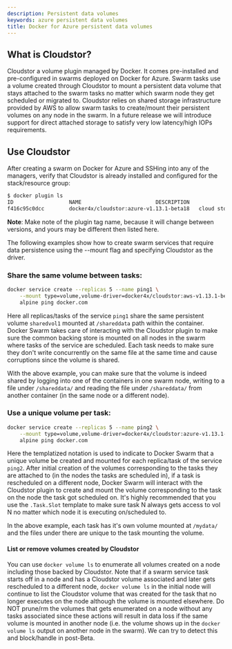 ```yaml
---
description: Persistent data volumes
keywords: azure persistent data volumes
title: Docker for Azure persistent data volumes
---
```


## What is Cloudstor?

Cloudstor a volume plugin managed by Docker. It comes pre-installed and pre-configured in swarms deployed on Docker for Azure. Swarm tasks use a volume created through Cloudstor to mount a persistent data volume that stays attached to the swarm tasks no matter which swarm node they get scheduled or migrated to. Cloudstor relies on shared storage infrastructure provided by AWS to allow swarm tasks to create/mount their persistent volumes on any node in the swarm. In a future release we will introduce support for direct attached storage to satisfy very low latency/high IOPs requirements.

## Use Cloudstor

After creating a swarm on Docker for Azure and SSHing into any of the managers, verify that Cloudstor is already installed and configured for the stack/resource group:

```bash
$ docker plugin ls
ID                  NAME                        DESCRIPTION                       ENABLED
f416c95c0dcc        docker4x/cloudstor:azure-v1.13.1-beta18   cloud storage plugin for Docker   true
```

**Note**: Make note of the plugin tag name, because it will change between versions, and yours may be different then listed here.

The following examples show how to create swarm services that require data persistence using the --mount flag and specifying Cloudstor as the driver.

### Share the same volume between tasks:

```bash
docker service create --replicas 5 --name ping1 \
    --mount type=volume,volume-driver=docker4x/cloudstor:aws-v1.13.1-beta18,source=sharedvol1,destination=/shareddata \
    alpine ping docker.com
```

Here all replicas/tasks of the service `ping1` share the same persistent volume `sharedvol1` mounted at `/shareddata` path within the container. Docker Swarm takes care of interacting with the Cloudstor plugin to make sure the common backing store is mounted on all nodes in the swarm where tasks of the service are scheduled. Each task needs to make sure they don't write concurrently on the same file at the same time and cause corruptions since the volume is shared.

With the above example, you can make sure that the volume is indeed shared by logging into one of the containers in one swarm node, writing to a file under `/shareddata/` and reading the file under `/shareddata/` from another container (in the same node or a different node).

### Use a unique volume per task:

```bash
docker service create --replicas 5 --name ping2 \
    --mount type=volume,volume-driver=docker4x/cloudstor:azure-v1.13.1-beta18,source={{.Service.Name}}-{{.Task.Slot}}-vol,destination=/mydata \
    alpine ping docker.com
```

Here the templatized notation is used to indicate to Docker Swarm that a unique volume be created and mounted for each replica/task of the service `ping2`. After initial creation of the volumes corresponding to the tasks they are attached to (in the nodes the tasks are scheduled in), if a task is rescheduled on a different node, Docker Swarm will interact with the Cloudstor plugin to create and mount the volume corresponding to the task on the node the task got scheduled on. It's highly recommended that you use the `.Task.Slot` template to make sure task N always gets access to vol N no matter which node it is executing on/scheduled to.

In the above example, each task has it's own volume mounted at `/mydata/` and the files under there are unique to the task mounting the volume.

#### List or remove volumes created by Cloudstor

You can use `docker volume ls` to enumerate all volumes created on a node including those backed by Cloudstor. Note that if a swarm service task starts off in a node and has a Cloudstor volume associated and later gets rescheduled to a different node, `docker volume ls` in the initial node will continue to list the Cloudstor volume that was created for the task that no longer executes on the node although the volume is mounted elsewhere. Do NOT prune/rm the volumes that gets enumerated on a node without any tasks associated since these actions will result in data loss if the same volume is mounted in another node (i.e. the volume shows up in the `docker volume ls` output on another node in the swarm). We can try to detect this and block/handle in post-Beta.
